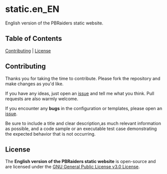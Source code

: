# static.en_EN

English version of the PBRaiders static website.

## Table of Contents

[Contributing](#contributing) | [License](#license)

## Contributing

Thanks you for taking the time to contribute. Please fork the repository and make changes as you'd like.

If you have any ideas, just open an [issue](https://github.com/pbraiders/static.en_EN/issues) and tell me what you think. Pull requests are also warmly welcome.

If you encounter any **bugs** in the configuration or templates, please open an [issue](https://github.com/pbraiders/static.en_EN/issues).

Be sure to include a title and clear description,as much relevant information as possible, and a code sample or an executable test case demonstrating the expected behavior that is not occurring.

## License

The **English version of the PBRaiders static website** is open-source and are licensed under the [GNU General Public License v3.0 License](https://github.com/pbraiders/static.en_EN/blob/master/LICENSE).
